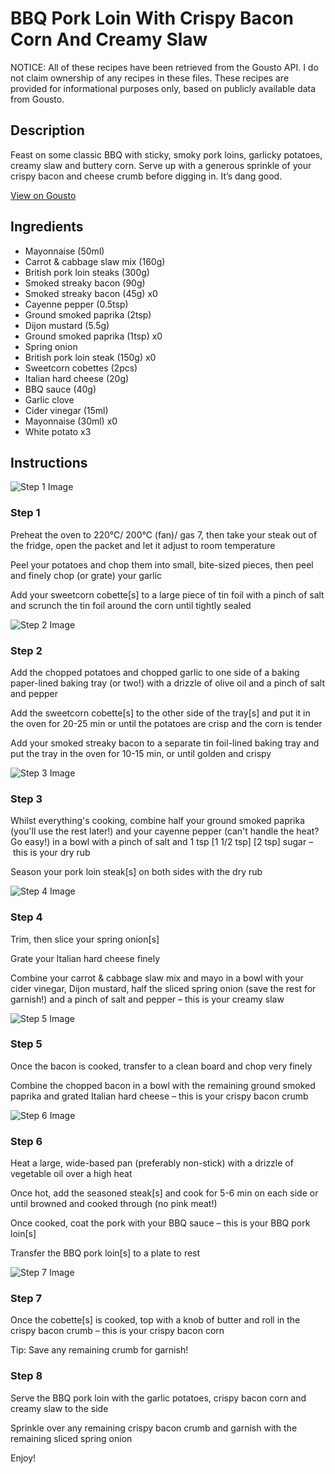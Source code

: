 # BBQ Pork Loin With Crispy Bacon Corn And Creamy Slaw

NOTICE: All of these recipes have been retrieved from the Gousto API. I do not claim ownership of any recipes in these files. These recipes are provided for informational purposes only, based on publicly available data from Gousto.

## Description

Feast on some classic BBQ with sticky, smoky pork loins, garlicky potatoes, creamy slaw and buttery corn. Serve up with a generous sprinkle of your crispy bacon and cheese crumb before digging in. It’s dang good.

[View on Gousto](https://www.gousto.co.uk/recipes/cookbook/bbq-pork-loin-with-crispy-bacon-corn-and-slaw)

## Ingredients

- Mayonnaise (50ml)
- Carrot & cabbage slaw mix (160g)
- British pork loin steaks (300g)
- Smoked streaky bacon (90g)
- Smoked streaky bacon (45g) x0
- Cayenne pepper (0.5tsp)
- Ground smoked paprika (2tsp)
- Dijon mustard (5.5g)
- Ground smoked paprika (1tsp) x0
- Spring onion
- British pork loin steak (150g) x0
- Sweetcorn cobettes (2pcs)
- Italian hard cheese (20g)
- BBQ sauce (40g)
- Garlic clove
- Cider vinegar (15ml)
- Mayonnaise (30ml) x0
- White potato x3

## Instructions

![Step 1 Image](https://production-media.gousto.co.uk/cms/recipe-step-image/step-1-1696239815237-x200.jpg)

### Step 1

Preheat the oven to 220°C/ 200°C (fan)/ gas 7, then take your steak out of the fridge, open the packet and let it adjust to room temperature

Peel your potatoes and chop them into small, bite-sized pieces, then peel and finely chop (or grate) your garlic

Add your sweetcorn cobette[s] to a large piece of tin foil with a pinch of salt and scrunch the tin foil around the corn until tightly sealed

![Step 2 Image](https://production-media.gousto.co.uk/cms/recipe-step-image/step-2-1696239819347-x200.jpg)

### Step 2

Add the chopped potatoes and chopped garlic to one side of a baking paper-lined baking tray (or two!) with a drizzle of olive oil and a pinch of salt and pepper

Add the sweetcorn cobette[s] to the other side of the tray[s] and put it in the oven for 20-25 min or until the potatoes are crisp and the corn is tender

Add your smoked streaky bacon to a separate tin foil-lined baking tray and put the tray in the oven for 10-15 min, or until golden and crispy

![Step 3 Image](https://production-media.gousto.co.uk/cms/recipe-step-image/step-3-1696239823317-x200.jpg)

### Step 3

Whilst everything's cooking, combine half your ground smoked paprika (you'll use the rest later!) and your cayenne pepper (can't handle the heat? Go easy!) in a bowl with a pinch of salt and 1 tsp <span class="text-purple">[1 1/2 tsp] </span><span class="text-danger">[2 tsp]</span> sugar – this is your dry rub

Season your pork loin steak[s] on both sides with the dry rub

![Step 4 Image](https://production-media.gousto.co.uk/cms/recipe-step-image/step-4-1696239827380-x200.jpg)

### Step 4

Trim, then slice your spring onion[s]

Grate your Italian hard cheese finely

Combine your carrot & cabbage slaw mix and mayo in a bowl with your cider vinegar, Dijon mustard, half the sliced spring onion (save the rest for garnish!) and a pinch of salt and pepper – this is your creamy slaw

![Step 5 Image](https://production-media.gousto.co.uk/cms/recipe-step-image/step-5-1696239830775-x200.jpg)

### Step 5

Once the bacon is cooked, transfer to a clean board and chop very finely

Combine the chopped bacon in a bowl with the remaining ground smoked paprika and grated Italian hard cheese – this is your crispy bacon crumb

![Step 6 Image](https://production-media.gousto.co.uk/cms/recipe-step-image/step-6-1696239835101-x200.jpg)

### Step 6

Heat a large, wide-based pan (preferably non-stick) with a drizzle of vegetable oil over a high heat

Once hot, add the seasoned steak[s] and cook for 5-6 min on each side or until browned and cooked through (no pink meat!)

Once cooked, coat the pork with your BBQ sauce – this is your BBQ pork loin[s]

Transfer the BBQ pork loin[s] to a plate to rest

![Step 7 Image](https://production-media.gousto.co.uk/cms/recipe-step-image/step-7-1696239839065-x200.jpg)

### Step 7

Once the cobette[s] is cooked, top with a knob of butter and roll in the crispy bacon crumb – this is your crispy bacon corn

Tip: Save any remaining crumb for garnish!

### Step 8

Serve the BBQ pork loin with the garlic potatoes, crispy bacon corn and creamy slaw to the side

Sprinkle over any remaining crispy bacon crumb and garnish with the remaining sliced spring onion

Enjoy!

